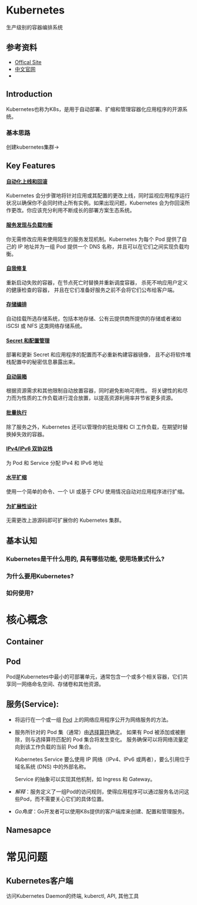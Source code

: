 # Kubernetes

生产级别的容器编排系统

## 参考资料

- [Offical Site](https://kubernetes.io/)
- [中文官网](https://kubernetes.io/zh-cn/)
- 



## Introduction

Kubernetes也称为K8s，是用于自动部署、扩缩和管理容器化应用程序的开源系统。

### 基本思路

创建kubernetes集群->



## Key Features

#### [自动化上线和回滚](https://kubernetes.io/zh-cn/docs/concepts/workloads/controllers/deployment/)

Kubernetes 会分步骤地将针对应用或其配置的更改上线，同时监视应用程序运行状况以确保你不会同时终止所有实例。如果出现问题，Kubernetes 会为你回滚所作更改。你应该充分利用不断成长的部署方案生态系统。

#### [服务发现与负载均衡](https://kubernetes.io/zh-cn/docs/concepts/services-networking/service/)

你无需修改应用来使用陌生的服务发现机制。Kubernetes 为每个 Pod 提供了自己的 IP 地址并为一组 Pod 提供一个 DNS 名称，并且可以在它们之间实现负载均衡。

#### [自我修复](https://kubernetes.io/zh-cn/docs/concepts/workloads/controllers/replicaset/#replicationcontroller-如何工作)

重新启动失败的容器，在节点死亡时替换并重新调度容器， 杀死不响应用户定义的健康检查的容器， 并且在它们准备好服务之前不会将它们公布给客户端。

#### [存储编排](https://kubernetes.io/zh-cn/docs/concepts/storage/persistent-volumes/)

自动挂载所选存储系统，包括本地存储、公有云提供商所提供的存储或者诸如 iSCSI 或 NFS 这类网络存储系统。

#### [Secret 和配置管理](https://kubernetes.io/zh-cn/docs/concepts/configuration/secret/)

部署和更新 Secret 和应用程序的配置而不必重新构建容器镜像， 且不必将软件堆栈配置中的秘密信息暴露出来。

#### [自动装箱](https://kubernetes.io/zh-cn/docs/concepts/configuration/manage-resources-containers/)

根据资源需求和其他限制自动放置容器，同时避免影响可用性。 将关键性的和尽力而为性质的工作负载进行混合放置，以提高资源利用率并节省更多资源。

#### [批量执行](https://kubernetes.io/zh-cn/docs/concepts/workloads/controllers/job/)

除了服务之外，Kubernetes 还可以管理你的批处理和 CI 工作负载，在期望时替换掉失效的容器。

#### [IPv4/IPv6 双协议栈](https://kubernetes.io/zh-cn/docs/concepts/services-networking/dual-stack/)

为 Pod 和 Service 分配 IPv4 和 IPv6 地址

#### [水平扩缩](https://kubernetes.io/zh-cn/docs/tasks/run-application/horizontal-pod-autoscale/)

使用一个简单的命令、一个 UI 或基于 CPU 使用情况自动对应用程序进行扩缩。

#### [为扩展性设计](https://kubernetes.io/zh-cn/docs/concepts/extend-kubernetes/)

无需更改上游源码即可扩展你的 Kubernetes 集群。

## 基本认知

### Kubernetes是干什么用的, 具有哪些功能, 使用场景式什么?



### 为什么要用Kubernetes?



### 如何使用?



# 核心概念

## Container

## Pod

Pod是Kubernetes中最小的可部署单元，通常包含一个或多个相关容器，它们共享同一网络命名空间、存储卷和其他资源。

## 服务(Service):

- 将运行在一个或一组 [Pod](https://kubernetes.io/zh-cn/docs/concepts/workloads/pods/) 上的网络应用程序公开为网络服务的方法。

- 服务所针对的 Pod 集（通常）由[选择算符](https://kubernetes.io/zh-cn/docs/concepts/overview/working-with-objects/labels/)确定。 如果有 Pod 被添加或被删除，则与选择算符匹配的 Pod 集合将发生变化。 服务确保可以将网络流量定向到该工作负载的当前 Pod 集合。

    Kubernetes Service 要么使用 IP 网络（IPv4、IPv6 或两者），要么引用位于域名系统 (DNS) 中的外部名称。

    Service 的抽象可以实现其他机制，如 Ingress 和 Gateway。

- *解释*：服务定义了一组Pod的访问规则，使得应用程序可以通过服务名访问这些Pod，而不需要关心它们的具体位置。
- *Go角度*：Go开发者可以使用K8s提供的客户端库来创建、配置和管理服务。

## Namesapce



# 常见问题

## Kubernetes客户端

访问Kubernetes Daemon的终端, kuberctl, API, 其他工具